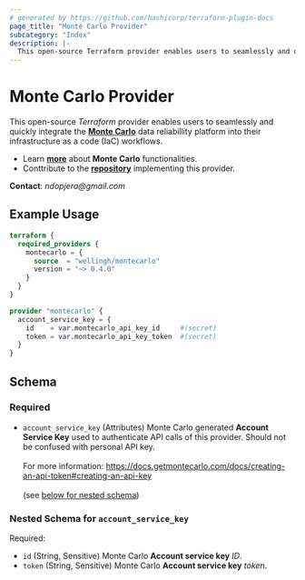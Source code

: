 ```yaml
---
# generated by https://github.com/hashicorp/terraform-plugin-docs
page_title: "Monte Carlo Provider"
subcategory: "Index"
description: |-
  This open-source Terraform provider enables users to seamlessly and quickly integrate the Monte Carlo https://www.montecarlodata.com/ data reliabillity platform into their infrastructure as a code (IaC) workflows. Provider ensures this functionality by communicating with Monte Carlo via its GraphQL API.
---
```


# Monte Carlo Provider

This open-source _Terraform_ provider enables users to seamlessly and quickly integrate the **[Monte Carlo](https://www.montecarlodata.com/)** data reliabillity platform into their infrastructure as a code (IaC) workflows.

- Learn **[more](https://docs.getmontecarlo.com/docs)** about **Monte Carlo** functionalities.
- Conttribute to the **[repository](https://github.com/wellingh/terraform-provider-montecarlo)** implementing this provider.

**Contact**: _ndopjera@gmail.com_

## Example Usage

```terraform
terraform {
  required_providers {
    montecarlo = {
      source  = "wellingh/montecarlo"
      version = "~> 0.4.0"
    }
  }
}

provider "montecarlo" {
  account_service_key = {
    id    = var.montecarlo_api_key_id     #(secret)
    token = var.montecarlo_api_key_token  #(secret)
  }
}
```

<!-- schema generated by tfplugindocs -->

## Schema

### Required

- `account_service_key` (Attributes) Monte Carlo generated **Account Service Key** used to authenticate API calls of this provider. Should not be confused with personal API key. <br><br>For more information: https://docs.getmontecarlo.com/docs/creating-an-api-token#creating-an-api-key <br><br> (see [below for nested schema](#nestedatt--account_service_key))

<a id="nestedatt--account_service_key"></a>

### Nested Schema for `account_service_key`

Required:

- `id` (String, Sensitive) Monte Carlo **Account service key** _ID_.
- `token` (String, Sensitive) Monte Carlo **Account service key** _token_.
